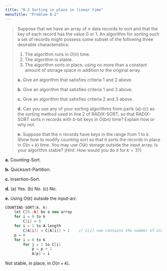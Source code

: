 ```yaml
---
title: "8-2 Sorting in place in linear time"
menuTitle: "Problem 8-2"
---
```


> Suppose that we have an array of $n$ data records to sort and that the key of each record has the value $0$ or $1$. An algorithm for sorting such a set of records might possess some subset of the following three desirable characteristics:
>
> 1. The algorithm runs in $O(n)$ time.
> 2. The algorithm is stable.
> 3. The algorithm sorts in place, using no more than a constant amount of storage space in addition to the original array.
>
> **a.** Give an algorithm that satisfies criteria 1 and 2 above.
>
> **b.** Give an algorithm that satisfies criteria 1 and 3 above.
>
> **c.** Give an algorithm that satisfies criteria 2 and 3 above.
>
> **d.** Can you use any of your sorting algorithms from parts (a)–\(c\) as the sorting method used in line 2 of $\text{RADIX-SORT}$, so that $\text{RADIX-SORT}$ sorts $n$ records with $b$-bit keys in $O(bn)$ time? Explain how or why not.
>
> **e.** Suppose that the $n$ records have keys in the range from $1$ to $k$. Show how to modify counting sort so that it sorts the records in place in $O(n + k)$ time. You may use $O(k)$ storage outside the input array. Is your algorithm stable? ($\textit{Hint:}$ How would you do it for $k = 3$?)

**a.** Counting-Sort.

**b.** Quicksort-Partition.

**c.** Insertion-Sort.

**d.** (a) Yes. (b) No. \(c\) No.

**e.** Using $O(k)$ outside the input-arr.

```cpp
COUNTING-SORT(A, k)
    let C[0..k] be a new array
    for i = 0 to k
        C[i] = 0
    for i = 1 to A.length
        C[A[i]] = C[A[i]] + 1    // C[i] now contains the number of elements equal to i
    p = 0
    for i = 0 to k
        for j = 1 to C[i]
            p = p + 1
            A[p] = i
```

Not stable, in place, in $O(n + k)$.
